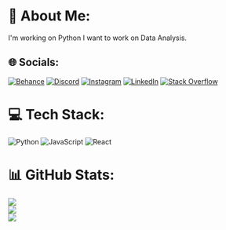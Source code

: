 # 💫 About Me:
I'm working on Python I want to work on Data Analysis.


## 🌐 Socials:
[![Behance](https://img.shields.io/badge/Behance-1769ff?logo=behance&logoColor=white)](https://behance.net/https://www.behance.net/aliebrahimi11) [![Discord](https://img.shields.io/badge/Discord-%237289DA.svg?logo=discord&logoColor=white)](htttps://discord.gg/ali__ebi#5287) [![Instagram](https://img.shields.io/badge/Instagram-%23E4405F.svg?logo=Instagram&logoColor=white)](https://instagram.com/ali__eb) [![LinkedIn](https://img.shields.io/badge/LinkedIn-%230077B5.svg?logo=linkedin&logoColor=white)](https://linkedin.com/in/https://www.linkedin.com/in/ali-ebrahimi-742347104) [![Stack Overflow](https://img.shields.io/badge/-Stackoverflow-FE7A16?logo=stack-overflow&logoColor=white)](https://stackoverflow.com/users/ali-ebrahimi) 

# 💻 Tech Stack:
![Python](https://img.shields.io/badge/python-3670A0?style=for-the-badge&logo=python&logoColor=ffdd54) ![JavaScript](https://img.shields.io/badge/javascript-%23323330.svg?style=for-the-badge&logo=javascript&logoColor=%23F7DF1E) ![React](https://img.shields.io/badge/react-%2320232a.svg?style=for-the-badge&logo=react&logoColor=%2361DAFB)
# 📊 GitHub Stats:
![](https://github-readme-stats.vercel.app/api?username=alieb1380&theme=dark&hide_border=false&include_all_commits=true&count_private=true)<br/>
![](https://github-readme-streak-stats.herokuapp.com/?user=alieb1380&theme=dark&hide_border=false)<br/>
![](https://github-readme-stats.vercel.app/api/top-langs/?username=alieb1380&theme=dark&hide_border=false&include_all_commits=true&count_private=true&layout=compact)
